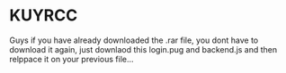 # KUYRCC

Guys if you have already downloaded the .rar file, you dont have to download it again, just downlaod this login.pug and backend.js and then relppace it on your previous file...
